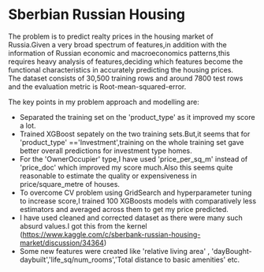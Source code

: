 # Sberbian Russian Housing
The problem is to predict realty prices in the housing market of Russia.Given a very broad spectrum of features,in addition with the information of Russian economic and macroeconomics patterns,this requires heavy analysis of features,deciding which  features become the functional characteristics in accurately predicting the housing prices.<br>The dataset consists of 30,500 training rows and around 7800 test rows and the evaluation metric is Root-mean-squared-error.<br >

The key points in my problem approach and modelling are:
* Separated the training set on the 'product_type' as it improved my score a lot.
* Trained XGBoost sepately on the two training sets.But,it seems that for 'product_type' =='Investment',training on the whole training set gave better overall predictions for investment type homes.
* For the 'OwnerOccupier' type,I have used 'price_per_sq_m' instead of 'price_doc' which improved my score much.Also this seems quite reasonable to estimate the quality or expensiveness in price/square_metre of houses.
* To overcome CV problem using GridSearch and hyperparameter tuning to increase score,I trained 100 XGBoosts models with comparatively less estimators and averaged across them to get my price predicted.
* I have used cleaned and corrected dataset as there were many such absurd values.I got this from the kernel (https://www.kaggle.com/c/sberbank-russian-housing-market/discussion/34364)
* Some new features were created like 'relative living area' , 'dayBought-daybuilt','life_sq/num_rooms','Total distance to basic amenities' etc.
